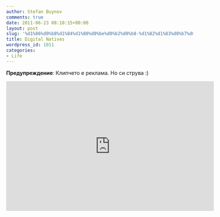 ```yaml
---
author: Stefan Buynov
comments: true
date: 2011-06-23 08:10:15+00:00
layout: post
slug: '%d1%86%d0%b8%d1%84%d1%80%d0%be%d0%b2%d0%b8-%d1%82%d1%83%d0%b7%d0%b5%d0%bc%d1%86%d0%b8'
title: Digital Natives
wordpress_id: 1011
categories:
- Life
---
```


**Предупреждение**: Клипчето е реклама. Но си струва :)
<iframe width="560" height="349" src="http://www.youtube.com/embed/_eq3Sj1GGs8?rel=0" frameborder="0" allowfullscreen></iframe>
